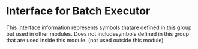 
# Interface for Batch Executor
This interface information represents symbols thatare defined in this group but used in other modules.  Does not includesymbols defined in this group that are used inside this module.
(not used outside this module)
